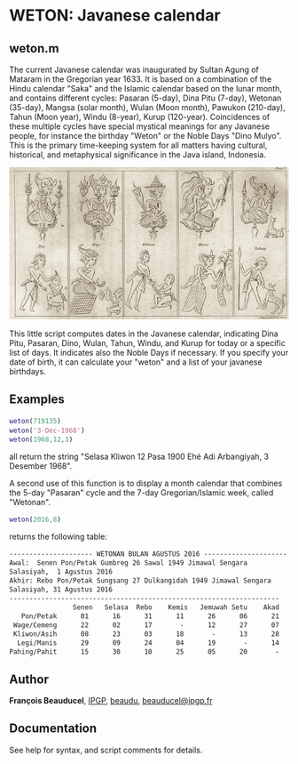 # WETON: Javanese calendar

## weton.m
The current Javanese calendar was inaugurated by Sultan Agung of Mataram in the Gregorian year 1633. It is based on a combination of the Hindu calendar "Saka" and the Islamic calendar based on the lunar month, and contains different cycles: Pasaran (5-day), Dina Pitu (7-day), Wetonan (35-day), Mangsa (solar month), Wulan (Moon month), Pawukon (210-day), Tahun (Moon year), Windu (8-year), Kurup (120-year). Coincidences of these multiple cycles have special mystical meanings for any Javanese people, for instance the birthday "Weton" or the Noble Days "Dino Mulyo". This is the primary time-keeping system for all matters having cultural, historical, and metaphysical significance in the Java island, Indonesia.

![](weton_ex600.jpg)

This little script computes dates in the Javanese calendar, indicating Dina Pitu, Pasaran, Dino, Wulan, Tahun, Windu, and Kurup for today or a specific list of days. It indicates also the Noble Days if necessary. If you specify your date of birth, it can calculate your "weton" and a list of your javanese birthdays.

## Examples
```matlab
weton(719135)
weton('3-Dec-1968')
weton(1968,12,3)
```
all return the string "Selasa Kliwon 12 Pasa 1900 Ehé Adi Arbangiyah, 3 Desember 1968".

A second use of this function is to display a month calendar that combines the 5-day "Pasaran" cycle and the 7-day Gregorian/Islamic week, called "Wetonan".

```matlab
weton(2016,8)
```
returns the following table:
```
--------------------- WETONAN BULAN AGUSTUS 2016 ---------------------
Awal:  Senen Pon/Petak Gumbreg 26 Sawal 1949 Jimawal Sengara Salasiyah,  1 Agustus 2016
Akhir: Rebo Pon/Petak Sungsang 27 Dulkangidah 1949 Jimawal Sengara Salasiyah, 31 Agustus 2016
--------------------------------------------------------------------
                Senen   Selasa  Rebo    Kemis   Jemuwah Setu    Akad
   Pon/Petak      01      16      31      11      26      06      21
 Wage/Cemeng      22      02      17       -      12      27      07
 Kliwon/Asih      08      23      03      18       -      13      28
  Legi/Manis      29      09      24      04      19       -      14
Pahing/Pahit      15      30      10      25      05      20       -
```

## Author
**François Beauducel**, [IPGP](www.ipgp.fr), [beaudu](https://github.com/beaudu), beauducel@ipgp.fr 

## Documentation
See help for syntax, and script comments for details.
